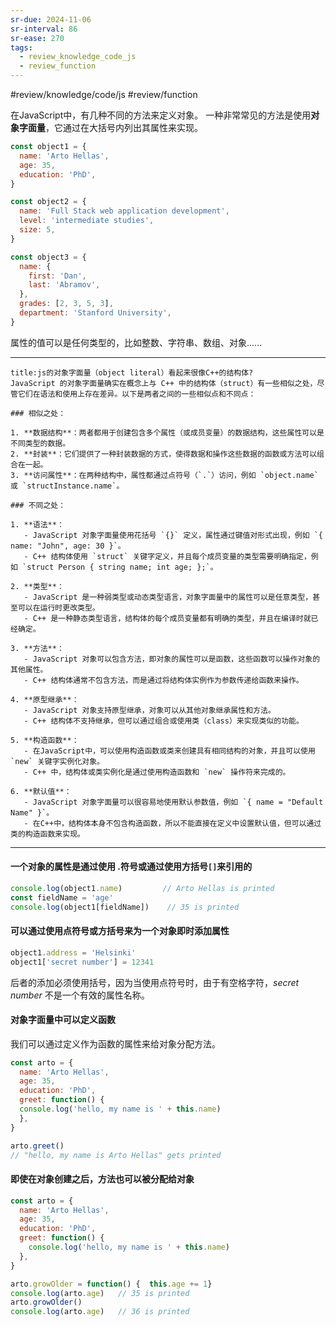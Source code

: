 ```yaml
---
sr-due: 2024-11-06
sr-interval: 86
sr-ease: 270
tags:
  - review_knowledge_code_js
  - review_function
---
```


#review/knowledge/code/js 
#review/function 

在JavaScript中，有几种不同的方法来定义对象。
一种非常常见的方法是使用**对象字面量**，它通过在大括号内列出其属性来实现。

```js
const object1 = {
  name: 'Arto Hellas',
  age: 35,
  education: 'PhD',
}

const object2 = {
  name: 'Full Stack web application development',
  level: 'intermediate studies',
  size: 5,
}

const object3 = {
  name: {
    first: 'Dan',
    last: 'Abramov',
  },
  grades: [2, 3, 5, 3],
  department: 'Stanford University',
}
```

属性的值可以是任何类型的，比如整数、字符串、数组、对象......

---
```ad-faq
title:js的对象字面量（object literal）看起来很像C++的结构体?
JavaScript 的对象字面量确实在概念上与 C++ 中的结构体（struct）有一些相似之处，尽管它们在语法和使用上存在差异。以下是两者之间的一些相似点和不同点：

### 相似之处：

1. **数据结构**：两者都用于创建包含多个属性（或成员变量）的数据结构，这些属性可以是不同类型的数据。
2. **封装**：它们提供了一种封装数据的方式，使得数据和操作这些数据的函数或方法可以组合在一起。
3. **访问属性**：在两种结构中，属性都通过点符号（`.`）访问，例如 `object.name` 或 `structInstance.name`。

### 不同之处：

1. **语法**：
   - JavaScript 对象字面量使用花括号 `{}` 定义，属性通过键值对形式出现，例如 `{ name: "John", age: 30 }`。
   - C++ 结构体使用 `struct` 关键字定义，并且每个成员变量的类型需要明确指定，例如 `struct Person { string name; int age; };`。

2. **类型**：
   - JavaScript 是一种弱类型或动态类型语言，对象字面量中的属性可以是任意类型，甚至可以在运行时更改类型。
   - C++ 是一种静态类型语言，结构体的每个成员变量都有明确的类型，并且在编译时就已经确定。

3. **方法**：
   - JavaScript 对象可以包含方法，即对象的属性可以是函数，这些函数可以操作对象的其他属性。
   - C++ 结构体通常不包含方法，而是通过将结构体实例作为参数传递给函数来操作。

4. **原型继承**：
   - JavaScript 对象支持原型继承，对象可以从其他对象继承属性和方法。
   - C++ 结构体不支持继承，但可以通过组合或使用类（class）来实现类似的功能。

5. **构造函数**：
   - 在JavaScript中，可以使用构造函数或类来创建具有相同结构的对象，并且可以使用 `new` 关键字实例化对象。
   - C++ 中，结构体或类实例化是通过使用构造函数和 `new` 操作符来完成的。

6. **默认值**：
   - JavaScript 对象字面量可以很容易地使用默认参数值，例如 `{ name = "Default Name" }`。
   - 在C++中，结构体本身不包含构造函数，所以不能直接在定义中设置默认值，但可以通过类的构造函数来实现。
```

---
#### 一个对象的属性是通过使用 .符号或通过使用方括号`[]`来引用的
```js
console.log(object1.name)         // Arto Hellas is printed
const fieldName = 'age'
console.log(object1[fieldName])    // 35 is printed
```

#### 可以通过使用点符号或方括号来为一个对象即时添加属性
```js
object1.address = 'Helsinki'
object1['secret number'] = 12341
```

后者的添加必须使用括号，因为当使用点符号时，由于有空格字符，_secret number_ 不是一个有效的属性名称。

#### 对象字面量中可以定义函数
我们可以通过定义作为函数的属性来给对象分配方法。
```js
const arto = {
  name: 'Arto Hellas',
  age: 35,
  education: 'PhD',
  greet: function() {    
  console.log('hello, my name is ' + this.name)  
  },
}

arto.greet()  
// "hello, my name is Arto Hellas" gets printed
```

#### 即使在对象创建之后，方法也可以被分配给对象

```js
const arto = {
  name: 'Arto Hellas',
  age: 35,
  education: 'PhD',
  greet: function() {
    console.log('hello, my name is ' + this.name)
  },
}

arto.growOlder = function() {  this.age += 1}
console.log(arto.age)   // 35 is printed
arto.growOlder()
console.log(arto.age)   // 36 is printed
```